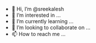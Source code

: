 - 👋 Hi, I’m @sreekalesh
- 👀 I’m interested in ...
- 🌱 I’m currently learning ...
- 💞️ I’m looking to collaborate on ...
- 📫 How to reach me ...

<!---
sreekalesh/sreekalesh is a ✨ special ✨ repository because its `README.md` (this file) appears on your GitHub profile.
You can click the Preview link to take a look at your changes.
--->
